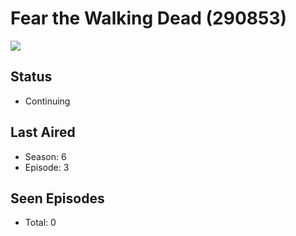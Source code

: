 # Fear the Walking Dead (290853)

<img src="https://dg31sz3gwrwan.cloudfront.net/poster/290853/1124871-0-optimized.jpg" />

## Status
* Continuing
## Last Aired
* Season: 6
* Episode: 3
## Seen Episodes
* Total: 0
